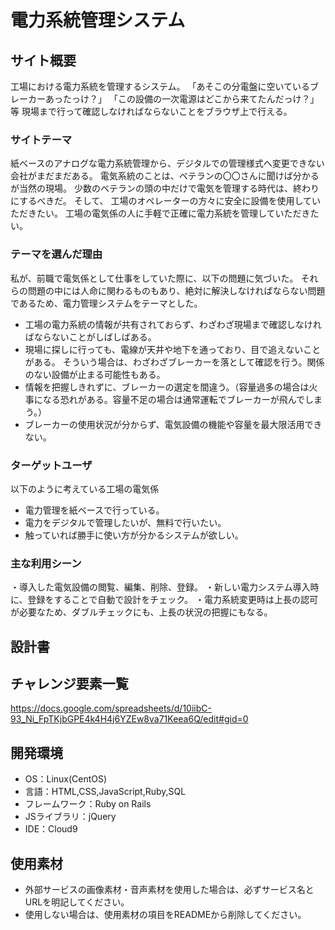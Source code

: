 # 電力系統管理システム

## サイト概要
工場における電力系統を管理するシステム。
「あそこの分電盤に空いているブレーカーあったっけ？」
「この設備の一次電源はどこから来てたんだっけ？」等
現場まで行って確認しなければならないことをブラウザ上で行える。

### サイトテーマ
紙ベースのアナログな電力系統管理から、デジタルでの管理様式へ変更できない会社がまだまだある。
電気系統のことは、ベテランの〇〇さんに聞けば分かるが当然の現場。
少数のベテランの頭の中だけで電気を管理する時代は、終わりにするべきだ。
そして、
工場のオペレーターの方々に安全に設備を使用していただきたい。
工場の電気係の人に手軽で正確に電力系統を管理していただきたい。

### テーマを選んだ理由
私が、前職で電気係として仕事をしていた際に、以下の問題に気づいた。
それらの問題の中には人命に関わるものもあり、絶対に解決しなければならない問題であるため、電力管理システムをテーマとした。

- 工場の電力系統の情報が共有されておらず、わざわざ現場まで確認しなければならないことがしばしばある。
- 現場に探しに行っても、電線が天井や地下を通っており、目で追えないことがある。
  そういう場合は、わざわざブレーカーを落として確認を行う。関係のない設備が止まる可能性もある。
- 情報を把握しきれずに、ブレーカーの選定を間違う。（容量過多の場合は火事になる恐れがある。容量不足の場合は通常運転でブレーカーが飛んでしまう。）
- ブレーカーの使用状況が分からず、電気設備の機能や容量を最大限活用できない。


### ターゲットユーザ
以下のように考えている工場の電気係
- 電力管理を紙ベースで行っている。
- 電力をデジタルで管理したいが、無料で行いたい。
- 触っていれば勝手に使い方が分かるシステムが欲しい。


### 主な利用シーン
・導入した電気設備の閲覧、編集、削除、登録。
・新しい電力システム導入時に、登録をすることで自動で設計をチェック。
・電力系統変更時は上長の認可が必要なため、ダブルチェックにも、上長の状況の把握にもなる。

## 設計書


## チャレンジ要素一覧
https://docs.google.com/spreadsheets/d/10iibC-93_Ni_FpTKjbGPE4k4H4j6YZEw8va71Keea6Q/edit#gid=0

## 開発環境
- OS：Linux(CentOS)
- 言語：HTML,CSS,JavaScript,Ruby,SQL
- フレームワーク：Ruby on Rails
- JSライブラリ：jQuery
- IDE：Cloud9

## 使用素材
- 外部サービスの画像素材・音声素材を使用した場合は、必ずサービス名とURLを明記してください。
- 使用しない場合は、使用素材の項目をREADMEから削除してください。
